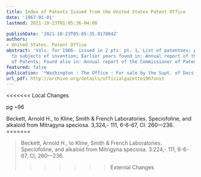 ```yaml
---
title: Index of Patents Issued from the United States Patent Office
date: '1967-01-01'
lastmod: 2021-10-23T01:05:36-04:00

publishDate: '2021-10-23T05:05:35.917804Z'
authors:
- United States. Patent Office
abstract: 'Vols. for 1966- issued in 2 pts: pt. 1, List of patentees; pt. 2, Index
  to subjects of invention; Earlier years found in: Annual report of the Commissioner
  of Patents; Found also in: Annual report of the Commissioner of Patents, 1921-25'
featured: false
publication: '*Washington : The Office : For sale by the Supt. of Docs., U.S. G.P.O.*'
url_pdf: http://archive.org/details/officialgazette1967unit
---
```


<<<<<<< Local Changes





pg ~96

Beckett, Arnold H., to Kline, Smith & French Laboratories. 
Speciofoline, and alkaloid from Mitragyna speciosa. 3,324,- 
111, 6-6-67, CI. 260—236. =======




> Beckett, Arnold H., to Kline, Smith & French Laboratories.
> Speciofoline, and alkaloid from Mitrigyna speciosa. 3.224,-
> 111, 6-6-67, Cl, 260—236.
>>>>>>> External Changes
